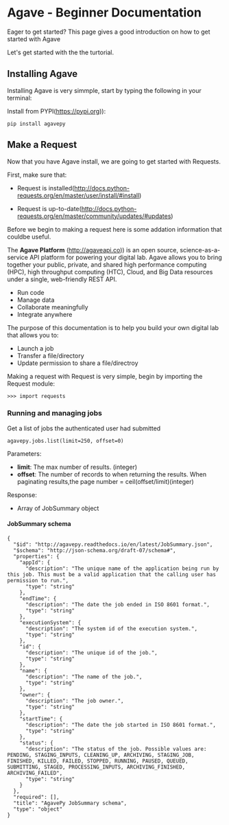 # Agave - Beginner Documentation

Eager to get started? This page gives a good introduction on how to get started with Agave

Let's get started with the the turtorial.

## Installing Agave

Installing Agave is very simmple, start by typing the following in your terminal:

Install from PYPI(https://pypi.org)):
```
pip install agavepy
```
## Make a Request
Now that you have Agave install, we are going to get started with Requests.

First, make sure that:

* Request is installed(http://docs.python-requests.org/en/master/user/install/#install)

* Request is up-to-date(http://docs.python-requests.org/en/master/community/updates/#updates)

Before we begin to making a request here is some addation information that couldbe useful.

The **Agave Platform** (http://agaveapi.co)) is an open source, science-as-a-service API platform for powering your digital lab. Agave allows you to bring together your public, private, and shared high performance computing (HPC), high throughput computing (HTC), Cloud, and Big Data resources under a single, web-friendly REST API.

* Run code
* Manage data
* Collaborate meaningfully
* Integrate anywhere

The purpose of this documentation is to help you build your own digital lab that allows you to:

* Launch a job
* Transfer a file/directory
* Update permission to share a file/directroy

Making a request with Request is very simple, begin by importing the Request module:

```
>>> import requests
```

### Running and managing jobs

Get a list of jobs the authenticated user had submitted
```
agavepy.jobs.list(limit=250, offset=0)
```
Parameters:
* **limit**: The max number of results. (integer)
* **offset**: The number of records to when returning the results. When paginating results,the page number = ceil(offset/limit)(integer)

Response:
* Array of JobSummary object

#### JobSummary schema
```
{
  "$id": "http://agavepy.readthedocs.io/en/latest/JobSummary.json",
  "$schema": "http://json-schema.org/draft-07/schema#",
  "properties": {
    "appId": {
      "description": "The unique name of the application being run by this job. This must be a valid application that the calling user has permission to run.",
      "type": "string"
    },
    "endTime": {
      "description": "The date the job ended in ISO 8601 format.",
      "type": "string"
    },
    "executionSystem": {
      "description": "The system id of the execution system.",
      "type": "string"
    },
    "id": {
      "description": "The unique id of the job.",
      "type": "string"
    },
    "name": {
      "description": "The name of the job.",
      "type": "string"
    },
    "owner": {
      "description": "The job owner.",
      "type": "string"
    },
    "startTime": {
      "description": "The date the job started in ISO 8601 format.",
      "type": "string"
    },
    "status": {
      "description": "The status of the job. Possible values are: PENDING, STAGING_INPUTS, CLEANING_UP, ARCHIVING, STAGING_JOB, FINISHED, KILLED, FAILED, STOPPED, RUNNING, PAUSED, QUEUED, SUBMITTING, STAGED, PROCESSING_INPUTS, ARCHIVING_FINISHED, ARCHIVING_FAILED",
      "type": "string"
    }
  },
  "required": [],
  "title": "AgavePy JobSummary schema",
  "type": "object"
}
```


